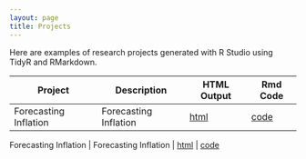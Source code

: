 ```yaml
---
layout: page
title: Projects
---
```


Here are examples of research projects generated with R Studio using TidyR and RMarkdown.

Project | Description | HTML Output | Rmd Code
--- | --- | --- | ---
Forecasting Inflation | Forecasting Inflation | [html](https://michaelprivera.github.io/InflationProject/) | [code](https://github.com/MichaelPRivera/InflationProject)

Forecasting Inflation | Forecasting Inflation | [html](https://michaelprivera.github.io/InflationForecast/) | [code](https://github.com/MichaelPRivera/InflationForecast)
